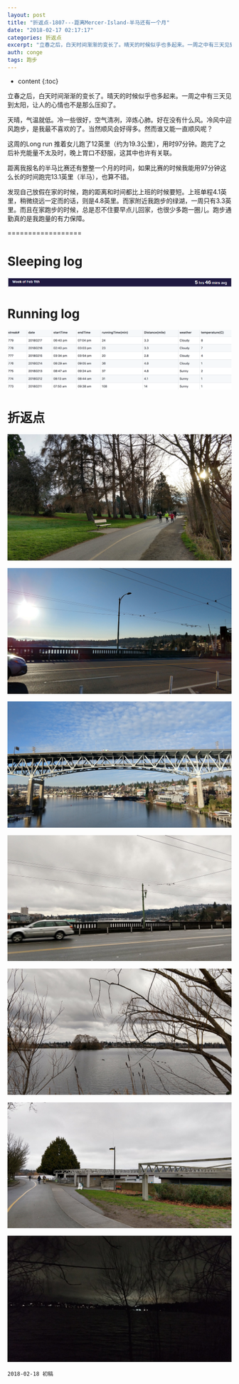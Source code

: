 ```yaml
---
layout: post
title: "折返点-1807---距离Mercer-Island-半马还有一个月"
date: "2018-02-17 02:17:17"
categories: 折返点
excerpt: "立春之后，白天时间渐渐的变长了。晴天的时候似乎也多起来。一周之中有三天见到太阳，让人的心情也不是那么压抑了..."
auth: conge
tags: 跑步
---
```

* content
{:toc}

立春之后，白天时间渐渐的变长了。晴天的时候似乎也多起来。一周之中有三天见到太阳，让人的心情也不是那么压抑了。

天晴，气温就低。冷一些很好，空气清冽，淬炼心肺。好在没有什么风。冷风中迎风跑步，是我最不喜欢的了。当然顺风会好得多。然而谁又能一直顺风呢？

这周的Long run 推着女儿跑了12英里（约为19.3公里），用时97分钟。跑完了之后补充能量不太及时，晚上胃口不舒服，这其中也许有关联。

距离我报名的半马比赛还有整整一个月的时间，如果比赛的时候我能用97分钟这么长的时间跑完13.1英里（半马），也算不错。

发现自己放假在家的时候，跑的距离和时间都比上班的时候要短。上班单程4.1英里，稍微绕远一定而的话，则是4.8英里。而家附近我跑步的绿湖，一周只有3.3英里。而且在家跑步的时候，总是忍不住要早点儿回家，也很少多跑一圈儿。跑步通勤真的是我跑量的有力保障。


==================

# Sleeping log
![Week 07 2018](/assets/images/折返点/118382-44540b6e0d31756e.png)

# Running log
![Running log Week 07 2018](/assets/images/折返点/118382-892eceacdbb8b992.png)

# 折返点

![20180211.jpg](/assets/images/折返点/118382-ef7ebabda39a4878.jpg)

![20180212.jpg](/assets/images/折返点/118382-d21c8781b8a7a36d.jpg)

![20180213.jpg](/assets/images/折返点/118382-3e4e3cb949523068.jpg)

![20180214.jpg](/assets/images/折返点/118382-234d147cc14031b6.jpg)

![20180215.jpg](/assets/images/折返点/118382-7b40aebe3cf7f1a3.jpg)

![20180216.jpg](/assets/images/折返点/118382-d670b9c23dfeae8f.jpg)

![20180217.jpg](/assets/images/折返点/118382-9f9c795097cb9715.jpg)

```
2018-02-18 初稿
```
